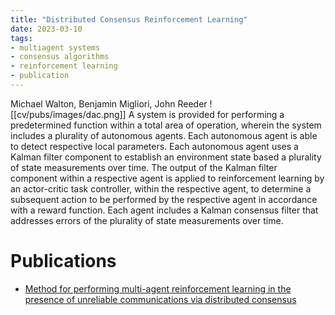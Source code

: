 ```yaml
---
title: "Distributed Consensus Reinforcement Learning"
date: 2023-03-10
tags:
- multiagent systems
- consensus algorithms
- reinforcement learning
- publication
---
```

Michael Walton, Benjamin Migliori, John Reeder
![[cv/pubs/images/dac.png]]
A system is provided for performing a predetermined function within a total area of operation, wherein the system includes a plurality of autonomous agents. Each autonomous agent is able to detect respective local parameters. Each autonomous agent uses a Kalman filter component to establish an environment state based a plurality of state measurements over time. The output of the Kalman filter component within a respective agent is applied to reinforcement learning by an actor-critic task controller, within the respective agent, to determine a subsequent action to be performed by the respective agent in accordance with a reward function. Each agent includes a Kalman consensus filter that addresses errors of the plurality of state measurements over time.
# Publications
- [Method for performing multi-agent reinforcement learning in the presence of unreliable communications via distributed consensus](https://patents.google.com/patent/US11321635B2/en) 